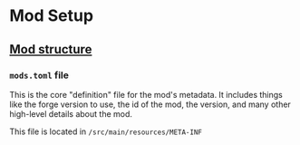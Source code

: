 # Mod Setup

## [Mod structure](https://mcforge.readthedocs.io/en/1.18.x/gettingstarted/structuring/)

### `mods.toml` file

This is the core "definition" file for the mod's metadata. It includes things like the forge version to use, the id
of the mod, the version, and many other high-level details about the mod.

This file is located in `/src/main/resources/META-INF`

